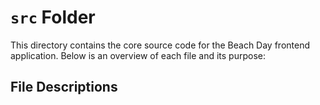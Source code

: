 # `src` Folder

This directory contains the core source code for the Beach Day frontend application. Below is an overview of each file and its purpose:

## File Descriptions
